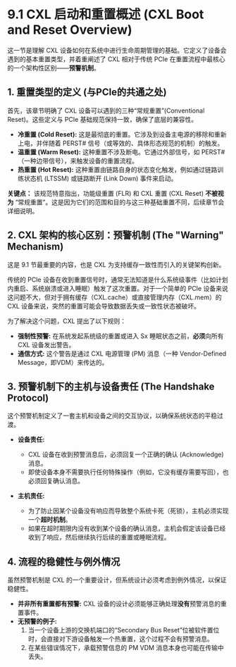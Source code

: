 # 9.1 CXL 启动和重置概述 (CXL Boot and Reset Overview)

这一节是理解 CXL 设备如何在系统中进行生命周期管理的基础。它定义了设备会遇到的基本重置类型，并着重阐述了 CXL 相对于传统 PCIe 在重置流程中最核心的一个架构性区别——**预警机制**。


## 1. 重置类型的定义 (与PCIe的共通之处)

首先，该章节明确了 CXL 设备可以遇到的三种“常规重置”(Conventional Reset)。这些定义与 PCIe 基础规范保持一致，确保了底层的兼容性。

* **冷重置 (Cold Reset):** 这是最彻底的重置。它涉及到设备主电源的移除和重新上电，并伴随着 PERST# 信号（或等效的、具体形态规范的机制）的触发。
* **温重置 (Warm Reset):** 这种重置不涉及断电。它通过外部信号，如 PERST#（一种边带信号），来触发设备的重置流程。
* **热重置 (Hot Reset):** 这种重置由链路自身的状态变化触发，例如通过链路训练状态机 (LTSSM) 或链路断开 (Link Down) 事件来启动。

**关键点：** 该规范特意指出，功能级重置 (FLR) 和 CXL 重置 (CXL Reset) **不被视为** “常规重置”。这是因为它们的范围和目的与这三种基础重置不同，后续章节会详细说明。



## 2. CXL 架构的核心区别：预警机制 (The "Warning" Mechanism)

这是 9.1 节最重要的内容，也是 CXL 为支持缓存一致性而引入的关键架构创新。

传统的 PCIe 设备在收到重置信号时，通常无法知道是什么系统级事件（比如计划内重启、系统崩溃或进入睡眠）触发了这次重置。对于一个简单的 PCIe 设备来说这问题不大，但对于拥有缓存（CXL.cache）或直接管理内存（CXL.mem）的 CXL 设备来说，突然的重置可能会导致数据丢失或一致性状态被破坏。

为了解决这个问题，CXL 提出了以下规则：

* **强制性预警:** 在系统发起系统级的重置或进入 Sx 睡眠状态之前，**必须**向所有 CXL 设备发出警告。
* **通信方式:** 这个警告是通过 CXL 电源管理 (PM) 消息（一种 Vendor-Defined Message，即VDM）来传达的。


## 3. 预警机制下的主机与设备责任 (The Handshake Protocol)

这个预警机制定义了一套主机和设备之间的交互协议，以确保系统状态的平稳过渡。

* **设备责任:**
    * CXL 设备在收到预警消息后，必须回复一个正确的确认 (Acknowledge) 消息。
    * 即使设备本身不需要执行任何特殊操作（例如，它没有缓存需要写回），也必须回复确认消息。

* **主机责任:**
    * 为了防止因某个设备没有响应而导致整个系统卡死（死锁），主机必须实现一个**超时机制**。
    * 如果在超时期限内没有收到某个设备的确认消息，主机会假定该设备已经收到了响应，然后继续执行后续的重置或睡眠流程。

## 4. 流程的稳健性与例外情况

虽然预警机制是 CXL 的一个重要设计，但系统设计必须考虑到例外情况，以保证稳健性。

* **并非所有重置都有预警:** CXL 设备的设计必须能够正确处理**没有**预警消息的重置事件。
* **无预警的例子:**
    1. 当一个设备上游的交换机端口的“Secondary Bus Reset”位被软件置位时，会直接对下游设备触发一个热重置，这个过程不会有预警消息。
    2. 在某些错误情况下，承载预警信息的 PM VDM 消息本身也可能在传输中丢失。


